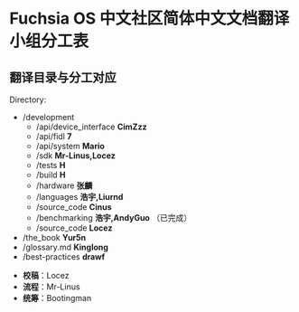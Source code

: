 # Fuchsia OS 中文社区简体中文文档翻译小组分工表


<!--
 - Mr-Linus: /development/build, /development/sdk
 - 张麟: /development/hardware, /development/workflows
 - Cinus: /development/source_code, /development/tests
 - Liurnd: /development/languages/rust, /development/languages/dart
 - 浩宇：/development/languages/
 - Yur5n: /the_book
 - AndyGuo: /development/benchmarking
 - Kinglong: /glossary.md
 - Locez：/development/source_code/readme.MD
 - Wen: other
 -->
 ## 翻译目录与分工对应
 Directory:
 - /development
    - /api/device_interface **CimZzz**
   - /api/fidl **7**
   - /api/system **Mario**
   - /sdk **Mr-Linus,Locez**
   - /tests **H**
   - /build **H**
   - /hardware **张麟**
   - /languages **浩宇,Liurnd**
   - /source_code **Cinus**
   - /benchmarking **浩宇,AndyGuo** （已完成）
   - /source_code **Locez**
 - /the_book **Yur5n**
 - /glossary.md **Kinglong**
 - /best-practices **drawf**
 
 * **校稿**：Locez  
 * **流程**：Mr-Linus  
 * **统筹**：Bootingman

